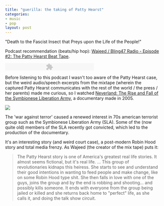 ```yaml
--- 
title: "guerilla: the taking of Patty Hearst"
categories: 
- music
- pop
layout: post
---
```


"Death to the Fascist Insect that Preys upon the Life of the People!"

Podcast recommendation (beats/hip hop): [Wajeed / Bling47 Radio - Episode #2: The Patty Hearst Beat
Tape](http://bling47radio.podomatic.com/entry/2008-05-23T22_51_03-07_00).

<object type="application/x-shockwave-flash" data="/player/player.swf" width="290" height="24">
  <param name="movie" value="/player/player.swf" />
  <param name="FlashVars" value="soundFile=http://bling47radio.podOmatic.com/enclosure/2008-05-23T22_51_03-07_00.mp3">
  <param name="quality" value="high" />
  <param name="menu" value="true" />
  <param name="wmode" value="transparent" />
</object>

Before listening to this podcast I wasn't too aware of the Patty Hearst case, 
but the weird audio/speech excerpts from the mixtape (wherein the captured Patty Hearst 
communicates with the rest of the world / the press / her parents) made me curious,
so I watched [Neverland: The Rise and Fall of the Symbionese Liberation Army](http://www.imdb.com/title/tt0884842/), 
a documentary made in 2005. 

<a href="http://upload.wikimedia.org/wikipedia/en/3/35/Patty_Hearst.jpg">
  <img src="http://upload.wikimedia.org/wikipedia/en/3/35/Patty_Hearst.jpg" class="left-img"/>
</a>

The 'war against terror' caused a renewed interest in 70s american terrorist
group such as the Symbionese Liberation Army (SLA). Some of the (now quite old) members of the SLA 
recently got convicted, which led to the production of the documentary.

It's an interesting story (and  weird court case), a post-modern Robin Hood
story and total media frenzy. As Wajeed
(the creator of the mix tape) puts it:



>The Patty Hearst story is one of America's greatest real life stories. It
>almost seems fictional, but it's real life. ...  This group of revolutionaries
>kidnaps this heiress. She starts to see and understand their good intentions
>in wanting to feed people and make change, like on some Robin Hood type shit.
>She then falls in love with one of the guys, joins the group and by the end
>is robbing and shooting... and possibly kills someone. It ends with everyone
>from the group being jailed or killed and she returns back home to "perfect"
>life, as she calls it, and doing the talk show circuit.



